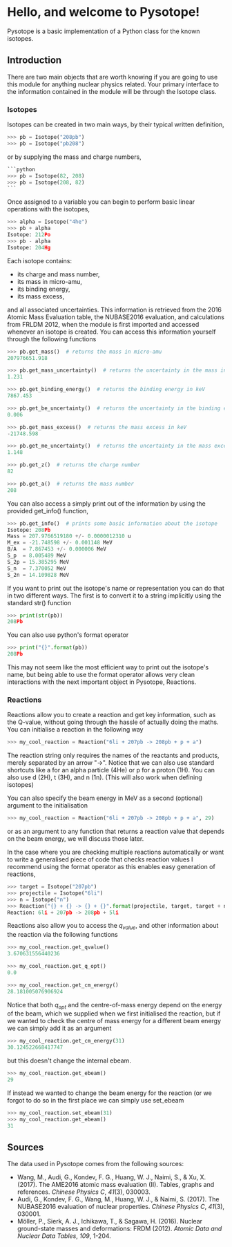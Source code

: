 # Hello, and welcome to Pysotope!

Pysotope is a basic implementation of a Python class for the known isotopes.

## Introduction

There are two main objects that are worth knowing if you are going to use this 
module for anything nuclear physics related. Your primary interface to the information
contained in the module will be through the Isotope class.

### Isotopes

Isotopes can be created in two main ways, by their typical written definition,

``` python
>>> pb = Isotope("208pb")
>>> pb = Isotope("pb208") 
```

or by supplying the mass and charge numbers,

```python
​```python
>>> pb = Isotope(82, 208)
>>> pb = Isotope(208, 82)
​```
```

Once assigned to a variable you can begin to perform basic linear operations with the isotopes,

```python
>>> alpha = Isotope("4he")
>>> pb + alpha
Isotope: 212Po
>>> pb - alpha
Isotope: 204Hg
```

Each isotope contains:

* its charge and mass number,
* its mass in micro-amu,
* its binding energy,
* its mass excess,

and all associated uncertainties. This information is retrieved from the 2016 Atomic
Mass Evaluation table, the NUBASE2016 evaluation, and calculations from FRLDM 2012,  when the module is first imported and accessed whenever an isotope is created. You can access this information yourself through the following functions

```python
>>> pb.get_mass()  # returns the mass in micro-amu
207976651.918  
```

```python
>>> pb.get_mass_uncertainty()  # returns the uncertainty in the mass in micro-amu
1.231
```

```python
>>> pb.get_binding_energy()  # returns the binding energy in keV
7867.453
```

```python
>>> pb.get_be_uncertainty()  # returns the uncertainty in the binding energy in keV
0.006
```

```python
>>> pb.get_mass_excess()  # returns the mass excess in keV
-21748.598
```

```python
>>> pb.get_me_uncertainty()  # returns the uncertainty in the mass excess in keV
1.148
```

```python
>>> pb.get_z()  # returns the charge number
82
```

```python
>>> pb.get_a()  # returns the mass number
208
```

You can also access a simply print out of the information by using the provided get_info()
function,

```python
>>> pb.get_info()  # prints some basic information about the isotope
Isotope: 208Pb
Mass = 207.9766519180 +/- 0.0000012310 u
M_ex = -21.748598 +/- 0.001148 MeV
B/A  = 7.867453 +/- 0.000006 MeV
S_p  = 8.005489 MeV
S_2p = 15.385295 MeV
S_n  = 7.370052 MeV
S_2n = 14.109828 MeV
```

If you want to print out the isotope's name or representation you can do that in two different
ways. The first is to convert it to a string implicitly using the standard str() function

```python
>>> print(str(pb))
208Pb
```

You can also use python's format operator

```python
>>> print("{}".format(pb))
208Pb
```

This may not seem like the most efficient way to print out the isotope's name, but being able to
use the format operator allows very clean interactions with the next important object in
Pysotope, Reactions.

### Reactions

Reactions allow you to create a reaction and get key information, such as the Q-value, without
going through the hassle of actually doing the maths. You can initialise a reaction in the
following way

```python
>>> my_cool_reaction = Reaction("6li + 207pb -> 208pb + p + a")
```

The reaction string only requires the names of the reactants and products, merely
separated by an arrow "->". Notice that we can also use standard shortcuts like a for an alpha
particle (4He) or p for a proton (1H). You can also use d (2H), t (3H), and n (1n). (This will
also work when defining isotopes) 

You can also specify the beam energy in MeV as a second (optional) argument to the initialisation

```python
>>> my_cool_reaction = Reaction("6li + 207pb -> 208pb + p + a", 29)
```

or as an argument to any function that returns a reaction value that depends on the beam energy,
we will discuss those later. 

In the case where you are checking multiple reactions automatically or want to write a
generalised piece of code that checks reaction values I recommend using the format operator as this enables easy generation of reactions, 

```python
>>> target = Isotope("207pb")
>>> projectile = Isotope("6li")
>>> n = Isotope("n")
>>> Reaction("{} + {} -> {} + {}".format(projectile, target, target + n, projectile - n))
Reaction: 6li + 207pb -> 208pb + 5li
```

Reactions also allow you to access the $q_{value}$, and other information about the reaction via the
following functions

```python
>>> my_cool_reaction.get_qvalue()
3.670631556440236
```

```python
>>> my_cool_reaction.get_q_opt()
0.0 
```

```python
>>> my_cool_reaction.get_cm_energy()
28.181005076906924
```

Notice that both $q_{opt}$ and the centre-of-mass energy depend on the energy of the beam, which we
supplied when we first initialised the reaction, but if we wanted to check the centre of mass
energy for a different beam energy we can simply add it as an argument

```python
>>> my_cool_reaction.get_cm_energy(31)
30.124522668417747
```

but this doesn't change the internal ebeam.

```python
>>> my_cool_reaction.get_ebeam()
29
```

If instead we wanted to change the beam energy for the reaction (or we forgot to do so in the
first place we can simply use set_ebeam

```python
>>> my_cool_reaction.set_ebeam(31)
>>> my_cool_reaction.get_ebeam()
31
```



## Sources

The data used in Pysotope comes from the following sources:

* Wang, M., Audi,  G., Kondev, F. G., Huang, W. J., Naimi, S., & Xu, X. (2017). The  AME2016 atomic mass evaluation (II). Tables, graphs and references. *Chinese Physics C*, *41*(3), 030003.
* Audi, G., Kondev, F. G., Wang, M., Huang, W. J., & Naimi, S. (2017). The NUBASE2016 evaluation of nuclear properties. *Chinese Physics C*, *41*(3), 030001.
* Möller, P., Sierk, A. J., Ichikawa, T., & Sagawa, H. (2016). Nuclear ground-state masses and deformations: FRDM (2012). *Atomic Data and Nuclear Data Tables*, *109*, 1-204.